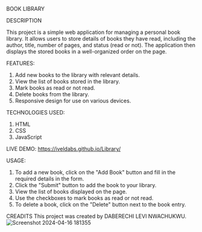 BOOK LIBRARY


DESCRIPTION

This project is a simple web application for managing a personal book library. It allows users to store details of books they have read, including the author, title, number of pages, and status (read or not). The application then displays the stored books in a well-organized order on the page.

FEATURES:

1. Add new books to the library with relevant details.
2. View the list of books stored in the library.
3. Mark books as read or not read.
4. Delete books from the library.
5. Responsive design for use on various devices.


TECHNOLOGIES USED:

1. HTML
2. CSS
3. JavaScript
   
LIVE DEMO:  https://iveldabs.github.io/Library/

USAGE:

1. To add a new book, click on the "Add Book" button and fill in the required details in the form.
2. Click the "Submit" button to add the book to your library.
3. View the list of books displayed on the page.
4. Use the checkboxes to mark books as read or not read.
5. To delete a book, click on the "Delete" button next to the book entry.

CREADITS
This project was created by DABERECHI LEVI NWACHUKWU.
![Screenshot 2024-04-16 181355](https://github.com/IvelDabs/Library/assets/106093453/edfc6f8c-b260-4ab1-bdd2-6e7e50d61f2c)


